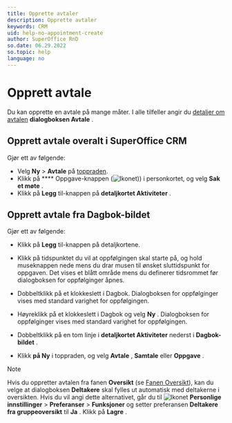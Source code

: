 ```yaml
---
title: Opprette avtaler
description: Opprette avtaler
keywords: CRM
uid: help-no-appointment-create
author: SuperOffice RnD
so.date: 06.29.2022
so.topic: help
language: no
---
```


# Opprett avtale

Du kan opprette en avtale på mange måter. I alle tilfeller angir du [detaljer om avtalen][2] **dialogboksen Avtale** .

## Opprett avtale overalt i SuperOffice CRM

Gjør ett av følgende:

* Velg **Ny** > **Avtale** på [toppraden][3].
* Klikk på **** Oppgave-knappen (![Ikonet][img1])) i personkortet, og velg **Sak et møte** .
* Klikk på **Legg** til-knappen på **detaljkortet Aktiviteter** .

## Opprett avtale fra Dagbok-bildet

Gjør ett av følgende:

* Klikk på **Legg** til-knappen på detaljkortene.

* Klikk på tidspunktet du vil at oppfølgingen skal starte på, og hold museknappen nede mens du drar musen til ønsket sluttidspunkt for oppgaven. Det vises et blått område mens du definerer tidsrommet før dialogboksen for oppfølginger åpnes.

* Dobbeltklikk på et klokkeslett i Dagbok. Dialogboksen for oppfølginger vises med standard varighet for oppfølgingen.

* Høyreklikk på et klokkeslett i Dagbok og velg **Ny** . Dialogboksen for oppfølginger vises med standard varighet for oppfølgingen.

* Dobbeltklikk på en tom linje i **detaljkortet Aktiviteter** nederst i **Dagbok-bildet** .

* Klikk **på Ny** i toppraden, og velg **Avtale** , **Samtale** eller **Oppgave** .

> [!NOTE]
> Hvis du oppretter avtalen fra fanen **Oversikt** (se [Fanen Oversikt][1]), kan du velge at  dialogboksen **Deltakere** skal fylles ut automatisk med deltakerne i oversikten. Hvis du vil angi dette alternativet, går du til ![Ikonet][img2] **Personlige innstillinger** > **Preferanser** > **Funksjoner** og setter preferansen **Deltakere fra gruppeoversikt** til **Ja** . Klikk på **Lagre** .

<!-- Referenced links -->
[1]: screen/view.md
[2]: screen/dialog-for-followups.md
[3]: ../../learn/getting-started/main-screen/buttons-in-menu-bar.md

<!-- Referenced images -->
[img1]: ../../../media/icons/btn-menu.png
[img2]: ../../../media/icons/personal-settings-small.png
